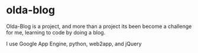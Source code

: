 # olda-blog
Olda-Blog is a project, and more than a project its been become a challenge for me, learning to code by doing a blog.

I use Google App Engine, python, web2app, and jQuery
